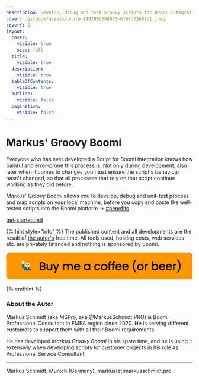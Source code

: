 ```yaml
---
description: Develop, debug and test Groovy scripts for Boomi Integration
cover: .gitbook/assets/photo-1482062364825-616fd23b8fc1.jpeg
coverY: 0
layout:
  cover:
    visible: true
    size: full
  title:
    visible: true
  description:
    visible: true
  tableOfContents:
    visible: true
  outline:
    visible: false
  pagination:
    visible: false
---
```


# Markus' Groovy Boomi

Everyone who has ever developed a Script for Boomi Integration knows how painful and error-prone this process is. Not only during development, also later when it comes to changes you must ensure the script's behaviour hasn't changed, so that all processes that rely on that script continue working as they did before.

_Markus' Groovy Boomi_ allows you to develop, debug and unit-test process and map scripts on your local machine, before you copy and paste the well-tested scripts into the Boomi platform -> [#benefits](readme/overview.md)

[get-started.md](readme/get-started.md "mention")

{% hint style="info" %}
The published content and all developments are the result of [the autor's](./#about-the-autor) free time. All tools used, hosting costs, web services etc. are privately financed and nothing is sponsored by Boomi.

[![Need sponsoring!](.gitbook/assets/buyMeACoffee.png)](https://www.buymeacoffee.com/mspro)

{% endhint %}

### About the Autor

Markus Schmidt (aka MSPro, aka @MarkusSchmidt.PRO) is Boomi Professional Consultant in EMEA region since 2020. He is serving different customers to support them with all their Boomi requirements.

He has developed _Markus Groovy Boomi_ in his spare time, and he is using it extensivly when developing scripts for customer projects in his role as Professional Service Consultant.

***

Markus Schmidt, Munich (Germany), markus(at)markusschmidt.pro
